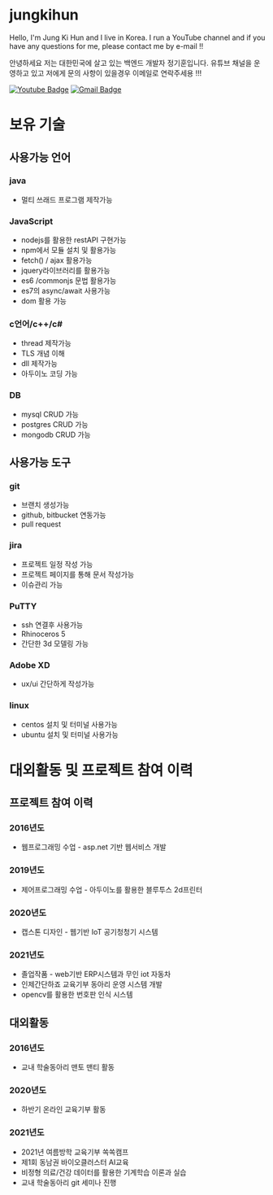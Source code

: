 # jungkihun
Hello, I'm Jung Ki Hun and I live in Korea.
I run a YouTube channel and if you have any questions for me, please contact me by e-mail !!

안녕하세요 저는 대한민국에 살고 있는 백엔드 개발자 정기훈입니다.
유튜브 채널을 운영하고 있고 저에게 문의 사항이 있을경우 이메일로 연락주세용 !!!

 [![Youtube Badge](https://img.shields.io/badge/Youtube-ff0000?style=flat-square&logo=youtube&link=https://www.youtube.com/channel/UCMOnxX7wgzgvhmGNxbDYWTQ)](https://www.youtube.com/channel/UCMOnxX7wgzgvhmGNxbDYWTQ)
 [![Gmail Badge](https://img.shields.io/badge/Gmail-d14836?style=flat-square&logo=Gmail&logoColor=white&link=mailto:khkh0130@gmail.com)](mailto:khkh0130@gmail.com)
 
# 보유 기술
## 사용가능 언어
### java 
- 멀티 쓰래드 프로그램 제작가능
### JavaScript  
- nodejs를 활용한  restAPI 구현가능
- npm에서 모듈 설치 및 활용가능
- fetch() / ajax 활용가능
- jquery라이브러리를 활용가능
- es6 /commonjs 문법 활용가능
- es7의 async/await 사용가능
- dom 활용 가능
### c언어/c++/c#
- thread 제작가능
- TLS 개념 이해 
- dll 제작가능
- 아두이노 코딩 가능
### DB
- mysql CRUD 가능
- postgres CRUD 가능
- mongodb CRUD 가능
 
 
## 사용가능 도구
### git 
- 브랜치 생성가능
- github, bitbucket 연동가능
- pull request
### jira
- 프로젝트 일정 작성 가능
- 프로젝트 페이지를 통해 문서 작성가능
- 이슈관리 가능
### PuTTY 
- ssh 연결후 사용가능
- Rhinoceros 5
- 간단한 3d 모델링 가능
### Adobe XD
- ux/ui 간단하게 작성가능
### linux
- centos 설치 및 터미널 사용가능
- ubuntu 설치 및 터미널 사용가능

# 대외활동 및 프로젝트 참여 이력
## 프로젝트 참여 이력
### 2016년도 
- 웹프로그래밍 수업 - asp.net 기반 웹서비스 개발
### 2019년도 
- 제어프로그래밍 수업 - 아두이노를 활용한 블루투스 2d프린터 
### 2020년도 
- 캡스톤 디자인 - 웹기반 IoT 공기청청기 시스템
### 2021년도 
- 졸업작품 - web기반 ERP시스템과 무인 iot 자동차
- 인제간단하죠 교육기부 동아리 운영 시스템 개발
- opencv를 활용한 번호판 인식 시스템
## 대외활동
### 2016년도
- 교내 학술동아리 맨토 맨티 활동
### 2020년도 
- 하반기 온라인 교육기부 활동
### 2021년도
- 2021년 여름방학 교육기부 쏙쏙캠프
- 제1회 동남권 바이오클러스터 AI교육
- 비정형 의료/건강 데이터를 활용한 기계학습 이론과 실습
- 교내 학술동아리 git 세미나 진행
